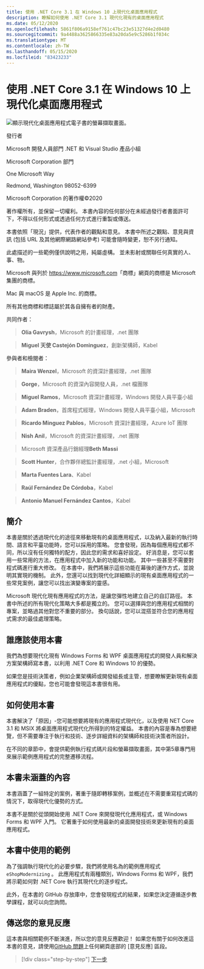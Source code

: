 ```yaml
---
title: 使用 .NET Core 3.1 在 Windows 10 上現代化桌面應用程式
description: 瞭解如何使用 .NET Core 3.1 現代化現有的桌面應用程式
ms.date: 05/12/2020
ms.openlocfilehash: 5861f806a9158ef761c47bc23e51327d4e2d0480
ms.sourcegitcommit: 9a4488a3625866335e83a20da5e9c5286b1f034c
ms.translationtype: MT
ms.contentlocale: zh-TW
ms.lasthandoff: 05/15/2020
ms.locfileid: "83423233"
---
```

# <a name="modernizing-desktop-apps-on-windows-10-with-net-core-31"></a>使用 .NET Core 3.1 在 Windows 10 上現代化桌面應用程式

![顯示現代化桌面應用程式電子書的螢幕擷取畫面。](./media/modernizing-existing-desktop-apps-ebook-cover.png)

發行者

Microsoft 開發人員部門 .NET 和 Visual Studio 產品小組

Microsoft Corporation 部門

One Microsoft Way

Redmond, Washington 98052-6399

Microsoft Corporation 的著作權©2020

著作權所有，並保留一切權利。 本書內容的任何部分在未經過發行者書面許可下，不得以任何形式或透過任何方式進行重製或傳送。

本書依照「現況」提供，代表作者的觀點和意見。 本書中所述之觀點、意見與資訊 (包括 URL 及其他網際網路網站參考) 可能會隨時變更，恕不另行通知。

此處描述的一些範例僅供說明之用，純屬虛構。 並未影射或關聯任何真實的人、事、物。

Microsoft 與列於 <https://www.microsoft.com>「商標」網頁的商標是 Microsoft 集團的商標。

Mac 與 macOS 是 Apple Inc. 的商標。

所有其他商標和標誌屬於其各自擁有者的財產。

共同作者：

> **Olia Gavrysh**，Microsoft 的計畫經理，.net 團隊

> **Miguel 天使 Castejón Dominguez**，創新架構師，Kabel

參與者和檢閱者：

> **Maira Wenzel**，Microsoft 的資深計畫經理，.net 團隊

> **Gorge**，Microsoft 的資深內容開發人員，.net 檔團隊

> **Miguel Ramos**，Microsoft 資深計畫經理，Windows 開發人員平臺小組

> **Adam Braden**，首席程式經理，Windows 開發人員平臺小組，Microsoft

> **Ricardo Minguez Pablos**，Microsoft 資深計畫經理，Azure IoT 團隊

> **Nish Anil**，Microsoft 的資深計畫經理，.net 團隊

> Microsoft 資深產品行銷經理**Beth Massi**

> **Scott Hunter**，合作夥伴總監計畫經理，.net 小組，Microsoft

> **Marta Fuentes Lara**、Kabel

> **Raúl Fernández De Córdoba**，Kabel

> **Antonio Manuel Fernández Cantos**，Kabel

## <a name="introduction"></a>簡介

本書是關於透過現代化的途徑來移動現有的桌面應用程式，以及納入最新的執行時間、語言和平臺功能時，您可以採用的策略。 您會發現，因為每個應用程式都不同，所以沒有任何獨特的配方，因此您的需求和喜好設定。 好消息是，您可以套用一些常用的方法，在應用程式中加入新的功能和功能。 其中一些甚至不需要對程式碼進行重大修改。 在本書中，我們將展示這些功能在幕後的運作方式，並說明其實現的機制。 此外，您還可以找到現代化詳細顯示的現有桌面應用程式的一些常見案例，讓您可以找出演變專案的靈感。

Microsoft 現代化現有應用程式的方法，是讓您彈性地建立自己的自訂路徑。 本書中所述的所有現代化策略大多都是獨立的。 您可以選擇與您的應用程式相關的專案，並略過其他對您不重要的部分。 換句話說，您可以混搭並符合您的應用程式需求的最佳處理策略。

## <a name="who-should-use-the-book"></a>誰應該使用本書

我們為想要現代化現有 Windows Forms 和 WPF 桌面應用程式的開發人員和解決方案架構師寫本書，以利用 .NET Core 和 Windows 10 的優勢。

如果您是技術決策者，例如企業架構師或開發組長或主管，想要瞭解更新現有桌面應用程式的優點，您也可能會發現這本書很有用。

## <a name="how-to-use-the-book"></a>如何使用本書

本書解決了「原因」-您可能想要將現有的應用程式現代化，以及使用 NET Core 3.1 和 MSIX 將桌面應用程式現代化所得到的特定權益。 本書的內容是專為想要總覽，但不需要專注于執行和技術、逐步詳細資料的架構師和技術決策者所設計。

在不同的章節中，會提供範例執行程式碼片段和螢幕擷取畫面，其中第5章專門用來展示範例應用程式的完整遷移流程。

## <a name="what-this-book-doesnt-cover"></a>本書未涵蓋的內容

本書涵蓋了一組特定的案例，著重于隨即轉移案例，並概述在不需要重寫程式碼的情況下，取得現代化優勢的方式。

本書不是關於從頭開始使用 .NET Core 來開發現代化應用程式，或 Windows Forms 和 WPF 入門。 它著重于如何使用最新的桌面開發技術來更新現有的桌面應用程式。

## <a name="samples-used-in-this-book"></a>本書中使用的範例

為了強調執行現代化的必要步驟，我們將使用名為的範例應用程式 `eShopModernizing` 。 此應用程式有兩種類別，Windows Forms 和 WPF，我們將示範如何對 .NET Core 執行其現代化的逐步程式。

此外，在本書的 GitHub 存放庫中，您會發現程式的結果，如果您決定遵循逐步教學課程，就可以向您詢問。

## <a name="send-your-feedback"></a>傳送您的意見反應

這本書與相關範例不斷演進，所以您的意見反應歡迎！ 如果您有關于如何改進這本書的意見，請使用[GitHub 問題](https://github.com/dotnet/docs/issues)上任何網頁底部的 [意見反應] 區段。

>[!div class="step-by-step"]
>[下一步](why-modern-applications.md)
